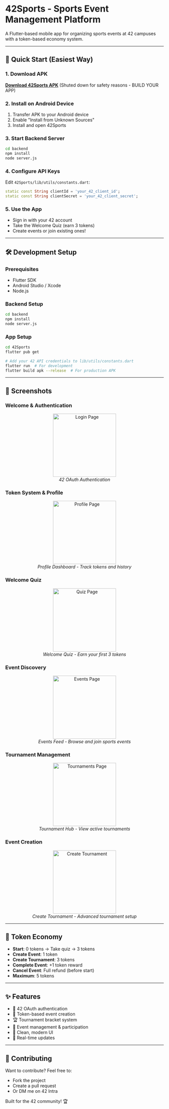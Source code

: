 # 42Sports - Sports Event Management Platform

A Flutter-based mobile app for organizing sports events at 42 campuses with a token-based economy system.

---

## 🚀 Quick Start (Easiest Way)

### 1. Download APK
**[Download 42Sports APK](https://drive.google.com/file/d/1V3rkLjOLQpaq29DbHyzkDOxL1_HF6YKT/view?usp=sharing)** (Shuted down for safety reasons - BUILD YOUR APP)

### 2. Install on Android Device
1. Transfer APK to your Android device
2. Enable "Install from Unknown Sources"
3. Install and open 42Sports

### 3. Start Backend Server
```bash
cd backend
npm install
node server.js
```

### 4. Configure API Keys
Edit `42Sports/lib/utils/constants.dart`:
```dart
static const String clientId = 'your_42_client_id';
static const String clientSecret = 'your_42_client_secret';
```

### 5. Use the App
- Sign in with your 42 account
- Take the Welcome Quiz (earn 3 tokens)
- Create events or join existing ones!

---

## 🛠️ Development Setup

### Prerequisites
- Flutter SDK
- Android Studio / Xcode
- Node.js

### Backend Setup
```bash
cd backend
npm install
node server.js
```

### App Setup
```bash
cd 42Sports
flutter pub get

# Add your 42 API credentials to lib/utils/constants.dart
flutter run  # For development
flutter build apk --release  # For production APK
```

---

## 📸 Screenshots

### Welcome & Authentication
<p align="center">
  <img src="42Sports/assets/screens/login_page.jpg" alt="Login Page" width="200"/>
  <br>
  <em>42 OAuth Authentication</em>
</p>

### Token System & Profile
<p align="center">
  <img src="42Sports/assets/screens/profile_page.jpg" alt="Profile Page" width="200"/>
  <br>
  <em>Profile Dashboard - Track tokens and history</em>
</p>

### Welcome Quiz
<p align="center">
  <img src="42Sports/assets/screens/quiz_page.jpg" alt="Quiz Page" width="200"/>
  <br>
  <em>Welcome Quiz - Earn your first 3 tokens</em>
</p>

### Event Discovery
<p align="center">
  <img src="42Sports/assets/screens/event_page.jpg" alt="Events Page" width="200"/>
  <br>
  <em>Events Feed - Browse and join sports events</em>
</p>

### Tournament Management
<p align="center">
  <img src="42Sports/assets/screens/tournaments_list_page.jpg" alt="Tournaments Page" width="200"/>
  <br>
  <em>Tournament Hub - View active tournaments</em>
</p>

### Event Creation
<p align="center">
  <img src="42Sports/assets/screens/create_tournament_page.jpg" alt="Create Tournament" width="200"/>
  <br>
  <em>Create Tournament - Advanced tournament setup</em>
</p>

---

## 🎯 Token Economy

- **Start**: 0 tokens → Take quiz → 3 tokens
- **Create Event**: 1 token
- **Create Tournament**: 3 tokens
- **Complete Event**: +1 token reward
- **Cancel Event**: Full refund (before start)
- **Maximum**: 5 tokens

---

## ✨ Features

- 🔐 42 OAuth authentication
- 🎫 Token-based event creation
- 🏆 Tournament bracket system
- 👥 Event management & participation
- 📱 Clean, modern UI
- 🔄 Real-time updates

---

## 🤝 Contributing

Want to contribute? Feel free to:
- Fork the project
- Create a pull request
- Or DM me on 42 Intra

Built for the 42 community! 🏆
